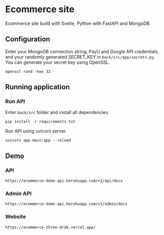 # Ecommerce site
Ecommerce site build with Svelte, Python with FastAPI and MongoDB.
## Configuration
Enter your MongoDB connection string, PayU and Google API credentials, and your randomly generated SECRET_KEY in ```back/src/app/secrets.py```. You can generate your secret key using OpenSSL.
```
openssl rand -hex 32
```
## Running application
### Run API
Enter ```back/src``` folder and install all dependencies.
```
pip install -r requirements.txt
```
Run API using uvicorn server.
```
uvicorn app.main:app --reload
```
## Demo
### API
```
https://ecommerce-demo-api.herokuapp.com/v1/api/docs
```
### Admin API
```
https://ecommerce-demo-api.herokuapp.com/v1/admin/docs
```
### Website
```
https://ecommerce-three-drab.vercel.app/
```